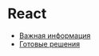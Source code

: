 # React

- [Важная информация](important-information/index.md)
- [Готовые решения](ready-solutions/index.md)
